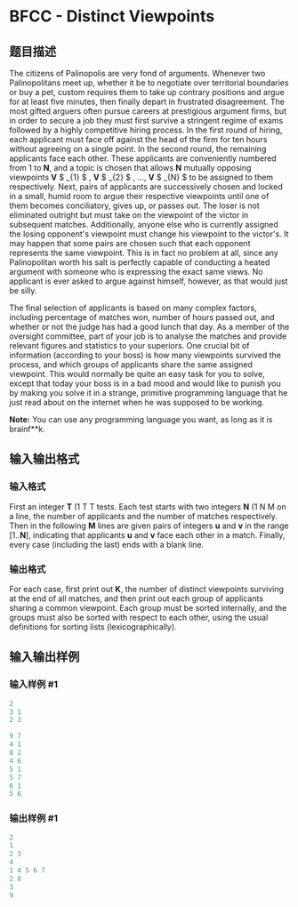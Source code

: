 # BFCC - Distinct Viewpoints

## 题目描述

The citizens of Palinopolis are very fond of arguments. Whenever two Palinopolitans meet up, whether it be to negotiate over territorial boundaries or buy a pet, custom requires them to take up contrary positions and argue for at least five minutes, then finally depart in frustrated disagreement. The most gifted arguers often pursue careers at prestigious argument firms, but in order to secure a job they must first survive a stringent regime of exams followed by a highly competitive hiring process. In the first round of hiring, each applicant must face off against the head of the firm for ten hours without agreeing on a single point. In the second round, the remaining applicants face each other. These applicants are conveniently numbered from 1 to **N**, and a topic is chosen that allows **N** mutually opposing viewpoints **V** $ _{1} $ , **V** $ _{2} $ , ..., **V** $ _{N} $ to be assigned to them respectively. Next, pairs of applicants are successively chosen and locked in a small, humid room to argue their respective viewpoints until one of them becomes conciliatory, gives up, or passes out. The loser is not eliminated outright but must take on the viewpoint of the victor in subsequent matches. Additionally, anyone else who is currently assigned the losing opponent's viewpoint must change his viewpoint to the victor's. It may happen that some pairs are chosen such that each opponent represents the same viewpoint. This is in fact no problem at all, since any Palinopolitan worth his salt is perfectly capable of conducting a heated argument with someone who is expressing the exact same views. No applicant is ever asked to argue against himself, however, as that would just be silly.

The final selection of applicants is based on many complex factors, including percentage of matches won, number of hours passed out, and whether or not the judge has had a good lunch that day. As a member of the oversight committee, part of your job is to analyse the matches and provide relevant figures and statistics to your superiors. One crucial bit of information (according to your boss) is how many viewpoints survived the process, and which groups of applicants share the same assigned viewpoint. This would normally be quite an easy task for you to solve, except that today your boss is in a bad mood and would like to punish you by making you solve it in a strange, primitive programming language that he just read about on the internet when he was supposed to be working.

**Note:** You can use any programming language you want, as long as it is brainf\*\*k.

## 输入输出格式

### 输入格式

First an integer **T** (1 T T tests. Each test starts with two integers **N** (1 N M on a line, the number of applicants and the number of matches respectively. Then in the following **M** lines are given pairs of integers **u** and **v** in the range \[1..**N**\], indicating that applicants **u** and **v** face each other in a match. Finally, every case (including the last) ends with a blank line.

### 输出格式

For each case, first print out **K**, the number of distinct viewpoints surviving at the end of all matches, and then print out each group of applicants sharing a common viewpoint. Each group must be sorted internally, and the groups must also be sorted with respect to each other, using the usual definitions for sorting lists (lexicographically).

## 输入输出样例

### 输入样例 #1

```cpp
2
3 1
2 3

9 7
4 1
8 2
4 6
5 1
5 7
6 1
5 6
```


### 输出样例 #1

```cpp
2
1
2 3
4
1 4 5 6 7
2 8
3
9
```


